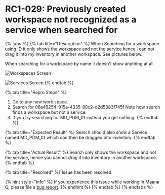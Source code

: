 # RC1-029: Previously created workspace not recognized as a service when searched for

{% tabs %}
{% tab title="Description" %}
When Searching for a workspace using ID it only shows the workspace and not the service hence i can not drag it into my inventory in another workspace. See pictures below.

When searching for a workspace by name it doesn't show anything at all.

![Workspaces Screen](https://maanaimages.blob.core.windows.net/maana-q-documentation/workspace%20screen.png)



![Services Screen](https://maanaimages.blob.core.windows.net/maana-q-documentation/services%20screen.png)
{% endtab %}

{% tab title="Repro Steps" %}
1. Go to any new work space.
2. Search for 06a49254-915a-4335-80c2-d2d5383f745f Note how search finds a workspace but not a service.
3. If you try searching for MD\_PDM\_01 instead you get nothing.
{% endtab %}

{% tab title="Expected Result" %}
Search should also show a Service named MD\_PDM\_01 which can then be dragged into inventory.
{% endtab %}

{% tab title="Actual Result" %}
Search only shows the workspace and not the service, hence you cannot drag it into  inventory in another workspace.
{% endtab %}

{% tab title="Resolved" %}
Issue has been resolved.  

{% hint style="info" %}
If you experience this issue while working in Maana Q, please file a [bug report](https://maana-ue.gitbook.io/product/reference-docs/report-bugs).
{% endhint %}
{% endtab %}
{% endtabs %}

